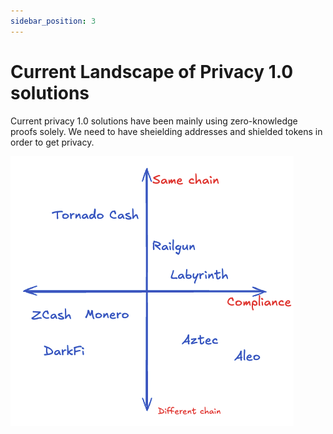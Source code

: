 ```yaml
---
sidebar_position: 3
---
```


# Current Landscape of Privacy 1.0 solutions

Current privacy 1.0 solutions have been mainly using zero-knowledge proofs solely. We need to have sheielding addresses and shielded tokens in order to get privacy.

![An overview of different solution developed so far](image-1.png)